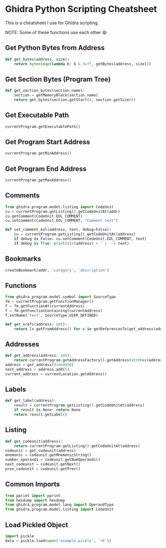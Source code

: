 # Ghidra Python Scripting Cheatsheet


This is a cheatsheet I use for Ghidra scripting.

NOTE: Some of these functions use each other :smile:

## Get Python Bytes from Address

```python
def get_bytes(address, size):
	return bytes(map(lambda b: b & 0xff, getBytes(address, size)))
```

## Get Section Bytes (Program Tree)

```python
def get_section_bytes(section_name):
	section = getMemoryBlock(section_name)
	return get_bytes(section.getStart(), section.getSize())
```

## Get Executable Path

```python
currentProgram.getExecutablePath()
```

## Get Program Start Address

```python
currentProgram.getMinAddress()
```

## Get Program End Address

```python
currentProgram.getMaxAddress()
```

## Comments

```python
from ghidra.program.model.listing import CodeUnit
cu = currentProgram.getListing().getCodeUnitAt(addr)
cu.getComment(CodeUnit.EOL_COMMENT)
cu.setComment(CodeUnit.EOL_COMMENT, "Comment text")

def set_comment_eol(address, text, debug=False):
    cu = currentProgram.getListing().getCodeUnitAt(address)
    if debug is False: cu.setComment(CodeUnit.EOL_COMMENT, text)
    if debug is True: print(str(address) + ' | ' + text)
```

## Bookmarks

```python
createBookmark(addr, 'category', 'description')
```

## Functions

```python
from ghidra.program.model.symbol import SourceType
fm = currentProgram.getFunctionManager()
f = fm.getFunctionAt(currentAddress)
f = fm.getFunctionContaining(currentAddress)
f.setName("test", SourceType.USER_DEFINED)

def get_xrefs(address: int):
    return [x.getFromAddress() for x in getReferencesTo(get_address(address))]
```

## Addresses

```python
def get_address(address: int):
	return currentProgram.getAddressFactory().getAddress(str(hex(address)))
address = get_address(0x400000)
next_address = address.add(5)
current_address = currentLocation.getAddress()
```

## Labels

```python
def get_label(address):
	result = currentProgram.getListing().getCodeUnitAt(address)
	if result is None: return None
	return result.getLabel()
```

## Listing

```python
def get_codeunit(address):
	return currentProgram.getListing().getCodeUnitAt(address)
codeunit = get_codeunit(address)
mnemonic = codeunit.getMnemonicString()
number_operands = codeunit.getNumOperands()
next_codeunit = codeunit.getNext()
prev_codeunit = codeunit.getPrev()
```

## Common Imports

```python
from pprint import pprint
from hexdump import hexdump
from ghidra.program.model.lang import OperandType
from ghidra.program.model.listing import CodeUnit
```

## Load Pickled Object

```python
import pickle
data = pickle.load(open('example.pickle', 'rb'))
```
